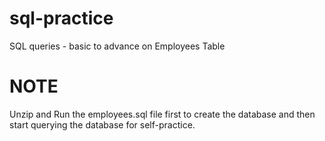 # sql-practice
SQL queries - basic to advance on Employees Table

# NOTE
Unzip and Run the employees.sql file first to create the database and then start querying the database for self-practice.
